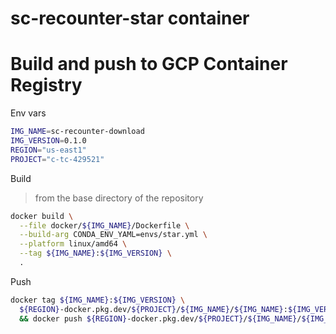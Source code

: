 sc-recounter-star container
===========================

# Build and push to GCP Container Registry

Env vars

```bash
IMG_NAME=sc-recounter-download
IMG_VERSION=0.1.0
REGION="us-east1"
PROJECT="c-tc-429521"
```

Build

> from the base directory of the repository

```bash
docker build \
  --file docker/${IMG_NAME}/Dockerfile \
  --build-arg CONDA_ENV_YAML=envs/star.yml \
  --platform linux/amd64 \
  --tag ${IMG_NAME}:${IMG_VERSION} \
  .
```

Push

```bash
docker tag ${IMG_NAME}:${IMG_VERSION} \
  ${REGION}-docker.pkg.dev/${PROJECT}/${IMG_NAME}/${IMG_NAME}:${IMG_VERSION} \
  && docker push ${REGION}-docker.pkg.dev/${PROJECT}/${IMG_NAME}/${IMG_NAME}:${IMG_VERSION}
```
